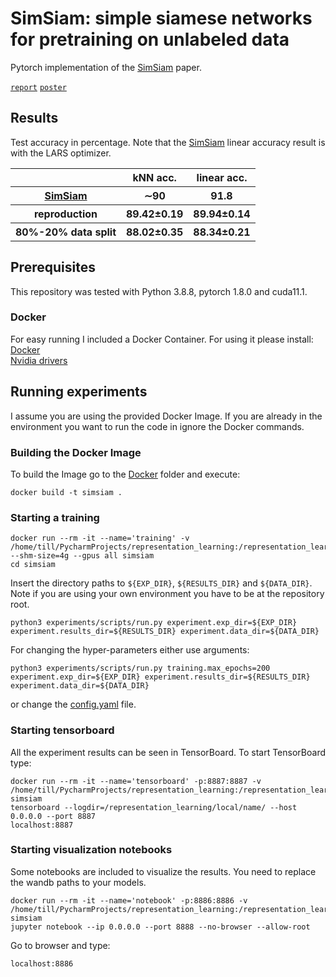 # SimSiam: simple siamese networks for pretraining on unlabeled data
Pytorch implementation of the [SimSiam](https://arxiv.org/abs/2011.10566) paper. <br/>

[`report`](https://github.com/tillaczel/simsiam/tree/main/figures/report.pdf) [`poster`](https://github.com/tillaczel/simsiam/tree/main/figures/poster.pdf)

## Results
Test accuracy in percentage. Note that the [SimSiam](https://arxiv.org/abs/2011.10566) linear accuracy result is with the LARS optimizer.
<table>
  <tr>
    <th></th>
    <th>kNN acc.</th>
    <th>linear acc.</th>
  </tr>
  <tr>
    <th><a href="https://arxiv.org/abs/2011.10566">SimSiam</a></th>
    <th>∼90</th>
    <th>91.8</th>
  </tr>
  <tr>
    <th>reproduction</th>
    <th>89.42±0.19</th>
    <th>89.94±0.14</th>
  </tr>
  <tr>
    <th>80%-20% data split</th>
    <th>88.02±0.35</th>
    <th>88.34±0.21</th>
  </tr>
</table>


## Prerequisites
This repository was tested with Python 3.8.8, pytorch 1.8.0 and cuda11.1. <br/>

### Docker
For easy running I included a Docker Container. For using it please install: <br/>
[Docker](https://www.docker.com/) <br/>
[Nvidia drivers](https://www.nvidia.com/Download/index.aspx) 


## Running experiments
I assume you are using the provided Docker Image. If you are already in the environment you want to run the code in ignore the Docker commands.
### Building the Docker Image
To build the Image go to the [Docker](https://github.com/tillaczel/simsiam/tree/main/Docker) folder and execute:
```
docker build -t simsiam .
```

### Starting a training
```
docker run --rm -it --name='training' -v /home/till/PycharmProjects/representation_learning:/representation_learning --shm-size=4g --gpus all simsiam
cd simsiam
```
Insert the directory paths to `${EXP_DIR}`, `${RESULTS_DIR}` and `${DATA_DIR}`. Note if you are using your own environment you have to be at the  repository root.
```
python3 experiments/scripts/run.py experiment.exp_dir=${EXP_DIR} experiment.results_dir=${RESULTS_DIR} experiment.data_dir=${DATA_DIR}
```
For changing the hyper-parameters either use arguments:
```
python3 experiments/scripts/run.py training.max_epochs=200 experiment.exp_dir=${EXP_DIR} experiment.results_dir=${RESULTS_DIR} experiment.data_dir=${DATA_DIR}
```
or change the [config.yaml](https://github.com/tillaczel/simsiam/tree/main/experiments/scipts/config.yaml) file.

### Starting tensorboard
All the experiment results can be seen in TensorBoard. To start TensorBoard type:
```
docker run --rm -it --name='tensorboard' -p:8887:8887 -v /home/till/PycharmProjects/representation_learning:/representation_learning simsiam
tensorboard --logdir=/representation_learning/local/name/ --host 0.0.0.0 --port 8887
localhost:8887
```

### Starting visualization notebooks
Some notebooks are included to visualize the results. You need to replace the wandb paths to your models.
```
docker run --rm -it --name='notebook' -p:8886:8886 -v /home/till/PycharmProjects/representation_learning:/representation_learning simsiam
jupyter notebook --ip 0.0.0.0 --port 8888 --no-browser --allow-root
```
Go to browser and type:
```
localhost:8886
```